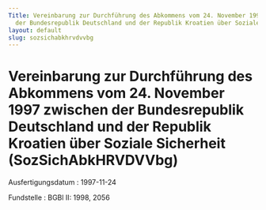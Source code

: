 ```yaml
---
Title: Vereinbarung zur Durchführung des Abkommens vom 24. November 1997 zwischen
  der Bundesrepublik Deutschland und der Republik Kroatien über Soziale Sicherheit
layout: default
slug: sozsichabkhrvdvvbg
---
```


# Vereinbarung zur Durchführung des Abkommens vom 24. November 1997 zwischen der Bundesrepublik Deutschland und der Republik Kroatien über Soziale Sicherheit (SozSichAbkHRVDVVbg)

Ausfertigungsdatum
:   1997-11-24

Fundstelle
:   BGBl II: 1998, 2056

